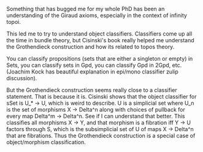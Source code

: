 Something that has bugged me for my whole PhD has been an understanding of the Giraud axioms, especially in the context of infinity topoi.

This led me to try to understand object classifiers. Classifiers come up all the time in bundle theory, but Cisinski's book really helped me understand the Grothendieck construction and how its related to topos theory.

You can classify propositions (sets that are either a singleton or empty) in Sets, you can classify sets in Gpd, you can classify Gpd in 2Gpd, etc. (Joachim Kock has beautiful explanation in epi/mono classifier zulip discussion). 

But the Grothendieck construction seems really close to a classifier statement. That is because it is. Cisinski shows that the object classifier for sSet is U_* -> U, which is weird to describe. U is a simplicial set where U_n is the set of morphisms X -> Delta^n along with choices of pullback for every map Delta^m -> Delta^n. See if I can understand that better. This classifies all morphisms X -> Y, and that morphism is a fibration iff Y -> U factors through S, which is the subsimplicial set of U of maps X -> Delta^n that are fibrations. Thus the Grothendieck construction is a special case of object/morphism classification.